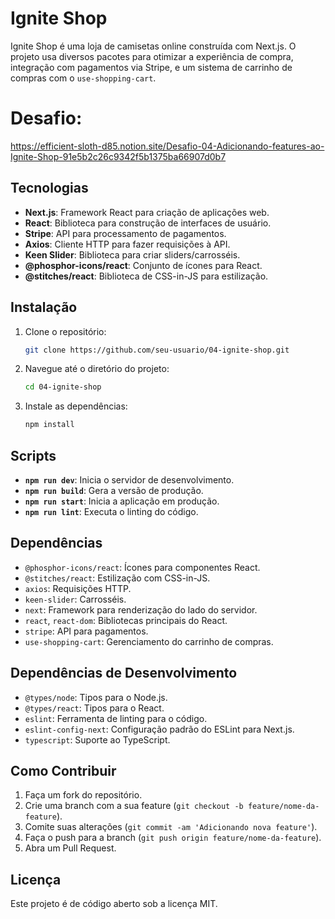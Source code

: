 # Ignite Shop

Ignite Shop é uma loja de camisetas online construída com Next.js. O projeto usa diversos pacotes para otimizar a experiência de compra, integração com pagamentos via Stripe, e um sistema de carrinho de compras com o `use-shopping-cart`.

# Desafio:
https://efficient-sloth-d85.notion.site/Desafio-04-Adicionando-features-ao-Ignite-Shop-91e5b2c26c9342f5b1375ba66907d0b7

## Tecnologias

- **Next.js**: Framework React para criação de aplicações web.
- **React**: Biblioteca para construção de interfaces de usuário.
- **Stripe**: API para processamento de pagamentos.
- **Axios**: Cliente HTTP para fazer requisições à API.
- **Keen Slider**: Biblioteca para criar sliders/carrosséis.
- **@phosphor-icons/react**: Conjunto de ícones para React.
- **@stitches/react**: Biblioteca de CSS-in-JS para estilização.

## Instalação

1. Clone o repositório:
   ```bash
   git clone https://github.com/seu-usuario/04-ignite-shop.git
   ```

2. Navegue até o diretório do projeto:
   ```bash
   cd 04-ignite-shop
   ```

3. Instale as dependências:
   ```bash
   npm install
   ```

## Scripts

- **`npm run dev`**: Inicia o servidor de desenvolvimento.
- **`npm run build`**: Gera a versão de produção.
- **`npm run start`**: Inicia a aplicação em produção.
- **`npm run lint`**: Executa o linting do código.

## Dependências

- `@phosphor-icons/react`: Ícones para componentes React.
- `@stitches/react`: Estilização com CSS-in-JS.
- `axios`: Requisições HTTP.
- `keen-slider`: Carrosséis.
- `next`: Framework para renderização do lado do servidor.
- `react`, `react-dom`: Bibliotecas principais do React.
- `stripe`: API para pagamentos.
- `use-shopping-cart`: Gerenciamento do carrinho de compras.

## Dependências de Desenvolvimento

- `@types/node`: Tipos para o Node.js.
- `@types/react`: Tipos para o React.
- `eslint`: Ferramenta de linting para o código.
- `eslint-config-next`: Configuração padrão do ESLint para Next.js.
- `typescript`: Suporte ao TypeScript.

## Como Contribuir

1. Faça um fork do repositório.
2. Crie uma branch com a sua feature (`git checkout -b feature/nome-da-feature`).
3. Comite suas alterações (`git commit -am 'Adicionando nova feature'`).
4. Faça o push para a branch (`git push origin feature/nome-da-feature`).
5. Abra um Pull Request.

## Licença

Este projeto é de código aberto sob a licença MIT.
